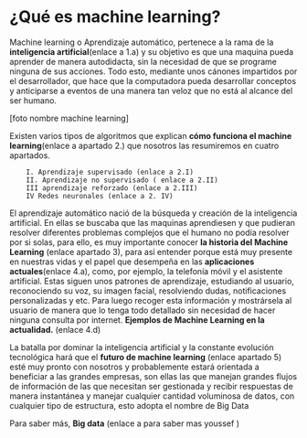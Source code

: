 
# ¿Qué es machine learning?

Machine learning o Aprendizaje automático, pertenece a la rama de la **inteligencia artificial**(enlace a 1.a) y su objetivo es que una maquina pueda aprender de manera autodidacta, sin la necesidad de que se programe ninguna de sus acciones. Todo esto, mediante unos cánones impartidos por el desarrollador, que hace que la computadora pueda desarrollar conceptos y anticiparse a eventos de una manera tan veloz que no está al alcance del ser humano.

[foto nombre machine learning]

Existen varios tipos de algoritmos que explican **cómo funciona el machine learning**(enlace a apartado 2.) que nosotros las resumiremos en cuatro apartados.

        I. Aprendizaje supervisado (enlace a 2.I)
        II. Aprendizaje no supervisado ( enlace a 2.II)
        III aprendizaje reforzado (enlace a 2.III)
        IV Redes neuronales (enlace a 2. IV)

El aprendizaje automático nació de la búsqueda y creación de la inteligencia artificial. En ellas se buscaba que las maquinas aprendiesen y que pudieran resolver diferentes problemas complejos que el humano no podía resolver por si solas, para ello, es muy importante conocer **la historia del Machine Learning** (enlace apartado 3), para así entender porque está muy presente en nuestras vidas y el papel que desempeña en las **aplicaciones actuales**(enlace 4.a), como, por ejemplo, la telefonía móvil y el asistente artificial. Estas siguen unos patrones de aprendizaje, estudiando al usuario, reconociendo su voz, su imagen facial, resolviendo dudas, notificaciones personalizadas y etc. Para luego recoger esta información y mostrársela al usuario de manera que lo tenga todo detallado sin necesidad de hacer ninguna consulta por internet.  **Ejemplos de Machine Learning en la actualidad.** (enlace 4.d)

La batalla por dominar la inteligencia artificial y la constante evolución tecnológica hará que el **futuro de machine learning** (enlace apartado 5) esté muy pronto con nosotros y probablemente estará orientada a beneficiar a las grandes empresas, son ellas las que manejan grandes flujos de información de las que necesitan ser gestionada y recibir respuestas de manera instantánea y manejar cualquier cantidad voluminosa de datos, con cualquier tipo de estructura, esto adopta el nombre de Big Data 

Para saber más, **Big data** (enlace a para saber mas youssef ) 
